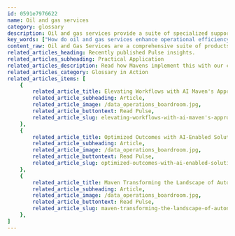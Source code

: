 ```yaml
---
id: 0591e7976622
name: Oil and gas services
category: glossary
description: Oil and gas services provide a suite of specialized support, enhancing every facet of the industry from exploration to market delivery, and driving innovation through advanced IT solutions and strategic expert collaboration.
key_words: ["How do oil and gas services enhance operational efficiency", "What are the latest trends in oil and gas industry services", "How does data analytics impact the oil and gas sector", "What role do IT solutions play in oil and gas services", "How do oil and gas services support energy exploration activities", "What is the significance of predictive maintenance in oil and gas", "How do companies optimize pipeline inspections with technology", "What benefits do digital technologies offer to oil and gas providers", "How do oil and gas services assist with complex mergers and acquisitions", "In what ways do oil and gas services facilitate market delivery of energy resources"]
content_raw: Oil and Gas Services are a comprehensive suite of products, processes, and solutions, intricately designed to supplement the vast expanse of the oil and gas industry. This encapsulates numerous activities ranging from energy exploration, seamless transport of oil and gas to refineries, to the efficient processing and delivery of energy resources to the market. In essence, this term often signifies offerings from companies proficient in delivering supportive services to the industry, which notably include state-of-the-art IT solutions. Such services are frequently leveraged in collaboration with seasoned experts in business and technology, creating a robust system that allows producers to economize, elevate their operational efficiency and even devise and embark on new business models. Business benefits of Oil and Gas services are multifold. They are an indispensable asset to oil and gas companies that have mastered the art of survival in markets where prices often touch low extremes. Having their roots in constant innovation, these companies are always on the lookout for newer avenues for obtaining a sustainable advantage, making them inclined towards seeking assistance from Oil and Gas service providers. These providers bring about pivotal improvements in technical or operational capabilities. In today's data-driven world, these service providers are harnessing the power of digital technologies and leveraging rich data pools to bring about transformative changes. Predictive maintenance, automated pipeline inspections, and robust analysis of wells are just a few examples of their numerous utilities. The business benefits also encompass helping companies to draft an integrated operations strategy, foster transformation at a pace that doesn't disrupt the organization and effectively manage complex mergers and acquisitions. Conclusively, Oil and Gas services serve as a catalyst in unlocking the productivity of businesses, helping them thrive in the modern world.
related_articles_heading: Recently published Pulse insights.
related_articles_subheading: Practical Application
related_articles_description: Read how Mavens implement this with our clients.
related_articles_category: Glossary in Action
related_articles_items: [
	{
		related_article_title: Elevating Workflows with AI Maven's Approach,
		related_article_subheading: Article,
		related_article_image: /data_operations_boardroom.jpg,
		related_article_buttontext: Read Pulse,
		related_article_slug: elevating-workflows-with-ai-maven's-approach
	},
	{
		related_article_title: Optimized Outcomes with AI-Enabled Solutions,
		related_article_subheading: Article,
		related_article_image: /data_operations_boardroom.jpg,
		related_article_buttontext: Read Pulse,
		related_article_slug: optimized-outcomes-with-ai-enabled-solutions
	},
	{
		related_article_title: Maven Transforming the Landscape of Autonomous Vehicles,
		related_article_subheading: Article,
		related_article_image: /data_operations_boardroom.jpg,
		related_article_buttontext: Read Pulse,
		related_article_slug: maven-transforming-the-landscape-of-autonomous-vehicles
	},
]
---
```

